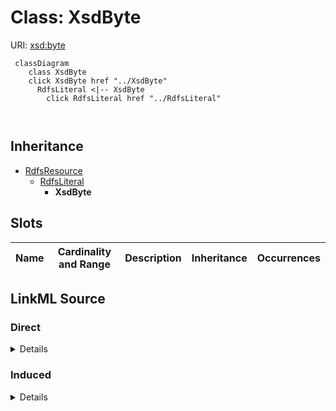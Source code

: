 

# Class: XsdByte





URI: [xsd:byte](http://www.w3.org/2001/XMLSchema#byte)






```mermaid
 classDiagram
    class XsdByte
    click XsdByte href "../XsdByte"
      RdfsLiteral <|-- XsdByte
        click RdfsLiteral href "../RdfsLiteral"
      
      
```





## Inheritance
* [RdfsResource](../classes/RdfsResource.md)
    * [RdfsLiteral](../classes/RdfsLiteral.md)
        * **XsdByte**



## Slots

| Name | Cardinality and Range | Description | Inheritance | Occurrences |
| ---  | --- | --- | --- | --- |














## LinkML Source

<!-- TODO: investigate https://stackoverflow.com/questions/37606292/how-to-create-tabbed-code-blocks-in-mkdocs-or-sphinx -->

### Direct

<details>

```yaml
name: xsd_byte
from_schema: okns:hydrology-kg
exact_mappings:
- http://www.w3.org/2001/XMLSchema#byte
rank: 1000
is_a: rdfs_Literal
class_uri: xsd:byte

```
</details>

### Induced

<details>

```yaml
name: xsd_byte
from_schema: okns:hydrology-kg
exact_mappings:
- http://www.w3.org/2001/XMLSchema#byte
rank: 1000
is_a: rdfs_Literal
class_uri: xsd:byte

```
</details>